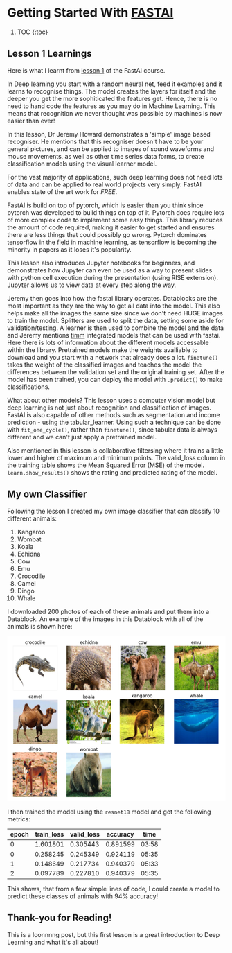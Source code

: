 # Getting Started With **[FASTAI](https://www.fast.ai/)**

1. TOC
{:toc}

## Lesson 1 Learnings

Here is what I learnt from [lesson 1](https://course.fast.ai/Lessons/lesson1.html) of the FastAI course. 

In Deep learning you start with a random neural net, feed it examples and it learns to recognise things. The model creates the layers for itself and the deeper you get the more sophiticated the features get. Hence, there is no need to hand code the features as you may do in Machine Learning. This means that recognition we never thought was possible by machines is now easier than ever!

In this lesson, Dr Jeremy Howard demonstrates a 'simple' image based recogniser. He mentions that this recogniser doesn't have to be your general pictures, and can be applied to images of sound waveforms and mouse movements, as well as other time series data forms, to create classification models using the visual learner model. 

For the vast majority of applications, such deep learning does not need lots of data and can be applied to real world projects very simply. FastAI enables state of the art work for *FREE*. 

FastAI is build on top of pytorch, which is easier than you think since pytorch was developed to build things on top of it. Pytorch does require lots of more complex code to implement some easy things. This library reduces the amount of code required, making it easier to get started and ensures there are less things that could possibly go wrong. Pytorch dominates tensorflow in the field in machine learning, as tensorflow is becoming the minority in papers as it loses it's popularity. 

This lesson also introduces Jupyter notebooks for beginners, and demonstrates how Jupyter can even be used as a way to present slides with python cell execution during the presentation (using RISE extension). Jupyter allows us to view data at every step along the way. 

Jeremy then goes into how the fastai library operates. Datablocks are the most important as they are the way to get all data into the model. This also helps make all the images the same size since we don't need HUGE images to train the model. Splitters are used to split the data, setting some aside for validation/testing. A learner is then used to combine the model and the data and Jeremy mentions [timm](timm.fast.ai) integrated models that can be used with fastai. Here there is lots of information about the different models accessable within the library. Pretrained models make the weights availiable to download and you start with a network that already does a lot. `finetune()` takes the weight of the classified images and teaches the model the differences between the validation set and the original training set. After the model has been trained, you can deploy the model with `.predict()` to make classifications. 

What about other models? This lesson uses a computer vision model but deep learning is not just about recognition and classification of images. FastAI is also capable of other methods such as segmentation and income prediction - using the tabular_learner. Using such a technique can be done with `fit_one_cycle()`, rather than `finetune()`, since tabular data is always different and we can't just apply a pretrained model. 

Also mentioned in this lesson is collaborative filtersing where it trains a little lower and higher of maximum and minimum points. The valid_loss column in the training table shows the Mean Squared Error (MSE) of the model. `learn.show_results()` shows the rating and predicted rating of the model. 

## My own Classifier
Following the lesson I created my own image classifier that can classify 10 different animals:

1. Kangaroo
2. Wombat
3. Koala
4. Echidna
5. Cow
6. Emu
7. Crocodile
8. Camel
9. Dingo
10. Whale

I downloaded 200 photos of each of these animals and put them into a Datablock. An example of the images in this Datablock with all of the animals is shown here:

![](/images/allclasses.png "Example Data for Model")

I then trained the model using the `resnet18` model and got the following metrics:

| **epoch** | **train_loss** | **valid_loss** | **accuracy** | **time** |
|-|-|-|-|-|
| 0 | 1.601801 | 0.305443 | 0.891599 | 03:58 |
| 0	| 0.258245 | 0.245349	| 0.924119 | 05:35 | 
| 1	| 0.148649 | 0.217734 | 0.940379 | 05:33 | 
| 2	| 0.097789 | 0.227810 | 0.940379 | 05:35 | 

This shows, that from a few simple lines of code, I could create a model to predict these classes of animals with 94% accuracy!

## Thank-you for Reading!
This is a loonnnng post, but this first lesson is a great introduction to Deep Learning and what it's all about!
